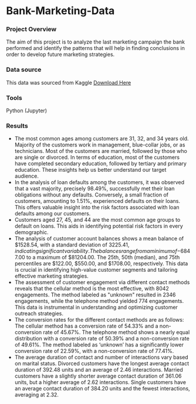 # Bank-Marketing-Data

### Project Overview
The aim of this project is to analyze the last marketing campaign the bank performed and identify the patterns that will help in finding conclusions in order to develop future marketing strategies.

### Data source
This data was sourced from Kaggle 
[Download Here](https://www.kaggle.com/datasets/janiobachmann/bank-marketing-dataset)

### Tools
Python (Jupyter)

### Results
- The most common ages among customers are 31, 32, and 34 years old. Majority of the customers work in management, blue-collar jobs, or as technicians. Most of the customers are married, followed by those who are single or divorced. In terms of education, most of the customers have completed secondary education, followed by tertiary and primary education. These insights help us better understand our target audience.
- In the analysis of loan defaults among the customers, it was observed that a vast majority, precisely 98.49%, successfully met their loan obligations without any defaults. Conversely, a small fraction of customers, amounting to 1.51%, experienced defaults on their loans. This offers valuable insight into the risk factors associated with loan defaults among our customers.
- Customers aged 27, 45, and 44 are the most common age groups to default on loans. This aids in identifying potential risk factors in every demographic.
- The analysis of customer account balances shows a mean balance of $1528.54, with a standard deviation of $3225.41, indicating significant variability. The balances range from a minimum of -$6847.00 to a maximum of $81204.00. The 25th, 50th (median), and 75th percentiles are $122.00, $550.00, and $1708.00, respectively. This data is crucial in identifying high-value customer segments and tailoring effective marketing strategies.
- The assessment of customer engagement via different contact methods reveals that the cellular method is the most effective, with 8042 engagements. The method labeled as "unknown" resulted in 2346 engagements, while the telephone method yielded 774 engagements. This data is instrumental in understanding and optimizing customer outreach strategies.
- The conversion rates for the different contact methods are as follows: The cellular method has a conversion rate of 54.33% and a non-conversion rate of 45.67%. The telephone method shows a nearly equal distribution with a conversion rate of 50.39% and a non-conversion rate of 49.61%. The method labeled as ‘unknown’ has a significantly lower conversion rate of 22.59%, with a non-conversion rate of 77.41%.
- The average duration of contact and number of interactions vary based on marital status. Divorced customers have the longest average contact duration of 392.48 units and an average of 2.46 interactions. Married customers have a slightly shorter average contact duration of 361.06 units, but a higher average of 2.62 interactions. Single customers have an average contact duration of 384.20 units and the fewest interactions, averaging at 2.32.

